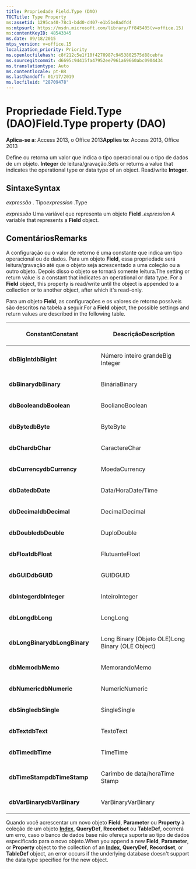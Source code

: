 ```yaml
---
title: Propriedade Field.Type (DAO)
TOCTitle: Type Property
ms:assetid: 1295ca40-78c1-bdd0-d407-e1b5be8adfd4
ms:mtpsurl: https://msdn.microsoft.com/library/Ff845405(v=office.15)
ms:contentKeyID: 48543345
ms.date: 09/18/2015
mtps_version: v=office.15
localization_priority: Priority
ms.openlocfilehash: c8f212c5e1f10f4270987c9453802575d88cebfa
ms.sourcegitcommit: d6695c94415fa47952ee7961a69660abc0904434
ms.translationtype: Auto
ms.contentlocale: pt-BR
ms.lasthandoff: 01/17/2019
ms.locfileid: "28709478"
---
```

# <a name="fieldtype-property-dao"></a><span data-ttu-id="d196c-102">Propriedade Field.Type (DAO)</span><span class="sxs-lookup"><span data-stu-id="d196c-102">Field.Type property (DAO)</span></span>


<span data-ttu-id="d196c-103">**Aplica-se a**: Access 2013, o Office 2013</span><span class="sxs-lookup"><span data-stu-id="d196c-103">**Applies to**: Access 2013, Office 2013</span></span>

<span data-ttu-id="d196c-p101">Define ou retorna um valor que indica o tipo operacional ou o tipo de dados de um objeto. **Integer** de leitura/gravação.</span><span class="sxs-lookup"><span data-stu-id="d196c-p101">Sets or returns a value that indicates the operational type or data type of an object. Read/write **Integer**.</span></span>

## <a name="syntax"></a><span data-ttu-id="d196c-106">Sintaxe</span><span class="sxs-lookup"><span data-stu-id="d196c-106">Syntax</span></span>

<span data-ttu-id="d196c-107">*expressão* . Tipo</span><span class="sxs-lookup"><span data-stu-id="d196c-107">*expression* .Type</span></span>

<span data-ttu-id="d196c-108">*expressão* Uma variável que representa um objeto **Field** .</span><span class="sxs-lookup"><span data-stu-id="d196c-108">*expression* A variable that represents a **Field** object.</span></span>

## <a name="remarks"></a><span data-ttu-id="d196c-109">Comentários</span><span class="sxs-lookup"><span data-stu-id="d196c-109">Remarks</span></span>

<span data-ttu-id="d196c-p102">A configuração ou o valor de retorno é uma constante que indica um tipo operacional ou de dados. Para um objeto **Field**, essa propriedade será leitura/gravação até que o objeto seja acrescentado a uma coleção ou a outro objeto. Depois disso o objeto se tornará somente leitura.</span><span class="sxs-lookup"><span data-stu-id="d196c-p102">The setting or return value is a constant that indicates an operational or data type. For a **Field** object, this property is read/write until the object is appended to a collection or to another object, after which it's read-only.</span></span>

<span data-ttu-id="d196c-112">Para um objeto **Field**, as configurações e os valores de retorno possíveis são descritos na tabela a seguir.</span><span class="sxs-lookup"><span data-stu-id="d196c-112">For a **Field** object, the possible settings and return values are described in the following table.</span></span>

<table>
<colgroup>
<col style="width: 50%" />
<col style="width: 50%" />
</colgroup>
<thead>
<tr class="header">
<th><p><span data-ttu-id="d196c-113">Constant</span><span class="sxs-lookup"><span data-stu-id="d196c-113">Constant</span></span></p></th>
<th><p><span data-ttu-id="d196c-114">Descrição</span><span class="sxs-lookup"><span data-stu-id="d196c-114">Description</span></span></p></th>
</tr>
</thead>
<tbody>
<tr class="odd">
<td><p><span data-ttu-id="d196c-115"><strong>dbBigInt</strong></span><span class="sxs-lookup"><span data-stu-id="d196c-115"><strong>dbBigInt</strong></span></span></p></td>
<td><p><span data-ttu-id="d196c-116">Número inteiro grande</span><span class="sxs-lookup"><span data-stu-id="d196c-116">Big Integer</span></span></p></td>
</tr>
<tr class="even">
<td><p><span data-ttu-id="d196c-117"><strong>dbBinary</strong></span><span class="sxs-lookup"><span data-stu-id="d196c-117"><strong>dbBinary</strong></span></span></p></td>
<td><p><span data-ttu-id="d196c-118">Binária</span><span class="sxs-lookup"><span data-stu-id="d196c-118">Binary</span></span></p></td>
</tr>
<tr class="odd">
<td><p><span data-ttu-id="d196c-119"><strong>dbBoolean</strong></span><span class="sxs-lookup"><span data-stu-id="d196c-119"><strong>dbBoolean</strong></span></span></p></td>
<td><p><span data-ttu-id="d196c-120">Booliano</span><span class="sxs-lookup"><span data-stu-id="d196c-120">Boolean</span></span></p></td>
</tr>
<tr class="even">
<td><p><span data-ttu-id="d196c-121"><strong>dbByte</strong></span><span class="sxs-lookup"><span data-stu-id="d196c-121"><strong>dbByte</strong></span></span></p></td>
<td><p><span data-ttu-id="d196c-122">Byte</span><span class="sxs-lookup"><span data-stu-id="d196c-122">Byte</span></span></p></td>
</tr>
<tr class="odd">
<td><p><span data-ttu-id="d196c-123"><strong>dbChar</strong></span><span class="sxs-lookup"><span data-stu-id="d196c-123"><strong>dbChar</strong></span></span></p></td>
<td><p><span data-ttu-id="d196c-124">Caractere</span><span class="sxs-lookup"><span data-stu-id="d196c-124">Char</span></span></p></td>
</tr>
<tr class="even">
<td><p><span data-ttu-id="d196c-125"><strong>dbCurrency</strong></span><span class="sxs-lookup"><span data-stu-id="d196c-125"><strong>dbCurrency</strong></span></span></p></td>
<td><p><span data-ttu-id="d196c-126">Moeda</span><span class="sxs-lookup"><span data-stu-id="d196c-126">Currency</span></span></p></td>
</tr>
<tr class="odd">
<td><p><span data-ttu-id="d196c-127"><strong>dbDate</strong></span><span class="sxs-lookup"><span data-stu-id="d196c-127"><strong>dbDate</strong></span></span></p></td>
<td><p><span data-ttu-id="d196c-128">Data/Hora</span><span class="sxs-lookup"><span data-stu-id="d196c-128">Date/Time</span></span></p></td>
</tr>
<tr class="even">
<td><p><span data-ttu-id="d196c-129"><strong>dbDecimal</strong></span><span class="sxs-lookup"><span data-stu-id="d196c-129"><strong>dbDecimal</strong></span></span></p></td>
<td><p><span data-ttu-id="d196c-130">Decimal</span><span class="sxs-lookup"><span data-stu-id="d196c-130">Decimal</span></span></p></td>
</tr>
<tr class="odd">
<td><p><span data-ttu-id="d196c-131"><strong>dbDouble</strong></span><span class="sxs-lookup"><span data-stu-id="d196c-131"><strong>dbDouble</strong></span></span></p></td>
<td><p><span data-ttu-id="d196c-132">Duplo</span><span class="sxs-lookup"><span data-stu-id="d196c-132">Double</span></span></p></td>
</tr>
<tr class="even">
<td><p><span data-ttu-id="d196c-133"><strong>dbFloat</strong></span><span class="sxs-lookup"><span data-stu-id="d196c-133"><strong>dbFloat</strong></span></span></p></td>
<td><p><span data-ttu-id="d196c-134">Flutuante</span><span class="sxs-lookup"><span data-stu-id="d196c-134">Float</span></span></p></td>
</tr>
<tr class="odd">
<td><p><span data-ttu-id="d196c-135"><strong>dbGUID</strong></span><span class="sxs-lookup"><span data-stu-id="d196c-135"><strong>dbGUID</strong></span></span></p></td>
<td><p><span data-ttu-id="d196c-136">GUID</span><span class="sxs-lookup"><span data-stu-id="d196c-136">GUID</span></span></p></td>
</tr>
<tr class="even">
<td><p><span data-ttu-id="d196c-137"><strong>dbInteger</strong></span><span class="sxs-lookup"><span data-stu-id="d196c-137"><strong>dbInteger</strong></span></span></p></td>
<td><p><span data-ttu-id="d196c-138">Inteiro</span><span class="sxs-lookup"><span data-stu-id="d196c-138">Integer</span></span></p></td>
</tr>
<tr class="odd">
<td><p><span data-ttu-id="d196c-139"><strong>dbLong</strong></span><span class="sxs-lookup"><span data-stu-id="d196c-139"><strong>dbLong</strong></span></span></p></td>
<td><p><span data-ttu-id="d196c-140">Long</span><span class="sxs-lookup"><span data-stu-id="d196c-140">Long</span></span></p></td>
</tr>
<tr class="even">
<td><p><span data-ttu-id="d196c-141"><strong>dbLongBinary</strong></span><span class="sxs-lookup"><span data-stu-id="d196c-141"><strong>dbLongBinary</strong></span></span></p></td>
<td><p><span data-ttu-id="d196c-142">Long Binary (Objeto OLE)</span><span class="sxs-lookup"><span data-stu-id="d196c-142">Long Binary (OLE Object)</span></span></p></td>
</tr>
<tr class="odd">
<td><p><span data-ttu-id="d196c-143"><strong>dbMemo</strong></span><span class="sxs-lookup"><span data-stu-id="d196c-143"><strong>dbMemo</strong></span></span></p></td>
<td><p><span data-ttu-id="d196c-144">Memorando</span><span class="sxs-lookup"><span data-stu-id="d196c-144">Memo</span></span></p></td>
</tr>
<tr class="even">
<td><p><span data-ttu-id="d196c-145"><strong>dbNumeric</strong></span><span class="sxs-lookup"><span data-stu-id="d196c-145"><strong>dbNumeric</strong></span></span></p></td>
<td><p><span data-ttu-id="d196c-146">Numeric</span><span class="sxs-lookup"><span data-stu-id="d196c-146">Numeric</span></span></p></td>
</tr>
<tr class="odd">
<td><p><span data-ttu-id="d196c-147"><strong>dbSingle</strong></span><span class="sxs-lookup"><span data-stu-id="d196c-147"><strong>dbSingle</strong></span></span></p></td>
<td><p><span data-ttu-id="d196c-148">Single</span><span class="sxs-lookup"><span data-stu-id="d196c-148">Single</span></span></p></td>
</tr>
<tr class="even">
<td><p><span data-ttu-id="d196c-149"><strong>dbText</strong></span><span class="sxs-lookup"><span data-stu-id="d196c-149"><strong>dbText</strong></span></span></p></td>
<td><p><span data-ttu-id="d196c-150">Texto</span><span class="sxs-lookup"><span data-stu-id="d196c-150">Text</span></span></p></td>
</tr>
<tr class="odd">
<td><p><span data-ttu-id="d196c-151"><strong>dbTime</strong></span><span class="sxs-lookup"><span data-stu-id="d196c-151"><strong>dbTime</strong></span></span></p></td>
<td><p><span data-ttu-id="d196c-152">Time</span><span class="sxs-lookup"><span data-stu-id="d196c-152">Time</span></span></p></td>
</tr>
<tr class="even">
<td><p><span data-ttu-id="d196c-153"><strong>dbTimeStamp</strong></span><span class="sxs-lookup"><span data-stu-id="d196c-153"><strong>dbTimeStamp</strong></span></span></p></td>
<td><p><span data-ttu-id="d196c-154">Carimbo de data/hora</span><span class="sxs-lookup"><span data-stu-id="d196c-154">Time Stamp</span></span></p></td>
</tr>
<tr class="odd">
<td><p><span data-ttu-id="d196c-155"><strong>dbVarBinary</strong></span><span class="sxs-lookup"><span data-stu-id="d196c-155"><strong>dbVarBinary</strong></span></span></p></td>
<td><p><span data-ttu-id="d196c-156">VarBinary</span><span class="sxs-lookup"><span data-stu-id="d196c-156">VarBinary</span></span></p></td>
</tr>
</tbody>
</table>


<span data-ttu-id="d196c-157">Quando você acrescentar um novo objeto **Field**, **Parameter** ou **Property** à coleção de um objeto **[Index](index-object-dao.md)**, **QueryDef**, **Recordset** ou **TableDef**, ocorrerá um erro, caso o banco de dados base não ofereça suporte ao tipo de dados especificado para o novo objeto.</span><span class="sxs-lookup"><span data-stu-id="d196c-157">When you append a new **Field**, **Parameter**, or **Property** object to the collection of an **[Index](index-object-dao.md)**, **QueryDef**, **Recordset**, or **TableDef** object, an error occurs if the underlying database doesn't support the data type specified for the new object.</span></span>

